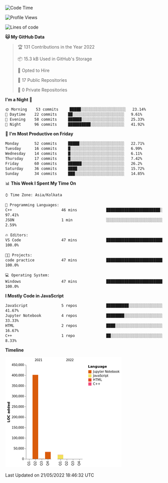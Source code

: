 <!--START_SECTION:waka-->
![Code Time](http://img.shields.io/badge/Code%20Time-0%20secs-blue)

![Profile Views](http://img.shields.io/badge/Profile%20Views-0-blue)

![Lines of code](https://img.shields.io/badge/From%20Hello%20World%20I%27ve%20Written-457%20Thousand%20lines%20of%20code-blue)

**🐱 My GitHub Data** 

> 🏆 131 Contributions in the Year 2022
 > 
> 📦 15.3 kB Used in GitHub's Storage 
 > 
> 💼 Opted to Hire
 > 
> 📜 17 Public Repositories 
 > 
> 🔑 0 Private Repositories  
 > 
**I'm a Night 🦉** 

```text
🌞 Morning    53 commits     █████░░░░░░░░░░░░░░░░░░░░   23.14% 
🌆 Daytime    22 commits     ██░░░░░░░░░░░░░░░░░░░░░░░   9.61% 
🌃 Evening    58 commits     ██████░░░░░░░░░░░░░░░░░░░   25.33% 
🌙 Night      96 commits     ██████████░░░░░░░░░░░░░░░   41.92%

```
📅 **I'm Most Productive on Friday** 

```text
Monday       52 commits     █████░░░░░░░░░░░░░░░░░░░░   22.71% 
Tuesday      16 commits     █░░░░░░░░░░░░░░░░░░░░░░░░   6.99% 
Wednesday    14 commits     █░░░░░░░░░░░░░░░░░░░░░░░░   6.11% 
Thursday     17 commits     █░░░░░░░░░░░░░░░░░░░░░░░░   7.42% 
Friday       60 commits     ██████░░░░░░░░░░░░░░░░░░░   26.2% 
Saturday     36 commits     ████░░░░░░░░░░░░░░░░░░░░░   15.72% 
Sunday       34 commits     ███░░░░░░░░░░░░░░░░░░░░░░   14.85%

```


📊 **This Week I Spent My Time On** 

```text
⌚︎ Time Zone: Asia/Kolkata

💬 Programming Languages: 
C++                      46 mins             ████████████████████████░   97.41% 
JSON                     1 min               ░░░░░░░░░░░░░░░░░░░░░░░░░   2.59%

🔥 Editors: 
VS Code                  47 mins             █████████████████████████   100.0%

🐱‍💻 Projects: 
code practice            47 mins             █████████████████████████   100.0%

💻 Operating System: 
Windows                  47 mins             █████████████████████████   100.0%

```

**I Mostly Code in JavaScript** 

```text
JavaScript               5 repos             ██████████░░░░░░░░░░░░░░░   41.67% 
Jupyter Notebook         4 repos             ████████░░░░░░░░░░░░░░░░░   33.33% 
HTML                     2 repos             ████░░░░░░░░░░░░░░░░░░░░░   16.67% 
C++                      1 repo              ██░░░░░░░░░░░░░░░░░░░░░░░   8.33%

```


**Timeline**

![Chart not found](https://raw.githubusercontent.com/ThejaswinS/ThejaswinS/main/charts/bar_graph.png) 


 Last Updated on 21/05/2022 18:46:32 UTC
<!--END_SECTION:waka-->





